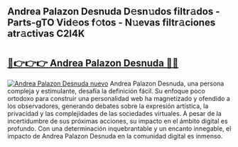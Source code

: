 ## Andrea Palazon Desnuda D𝚎sn𝚞dos filtr𝚊dos - Parts-gTO Vid𝚎os f𝚘tos - N𝚞evas filtr𝚊ciones atr𝚊ctivas C2l4K

# <h2><a href="http://mb7s5l.tromn.icu/?c=Andrea+Palazon+Desnuda">🔗👉👉👉 Andrea Palazon Desnuda 🔗🔗</a></h2>

[![Andrea Palazon Desnuda nuevo](https://i.imgur.com/pEAQMta.gif)](http://mb7s5l.tromn.icu/?c=Andrea+Palazon+Desnuda)
Andrea Palazon Desnuda, una persona compleja y estimulante, desafía la definición fácil. Su enfoque poco ortodoxo para construir una personalidad web ha magnetizado y ofendido a los observadores, generando debates sobre la expresión artística, la privacidad y las complejidades de las sociedades virtuales. A pesar de la incertidumbre de sus próximas acciones, su impacto en el ámbito digital es profundo. Con una determinación inquebrantable y un encanto innegable, el impacto de Andrea Palazon Desnuda en la comunidad digital es inmenso.
